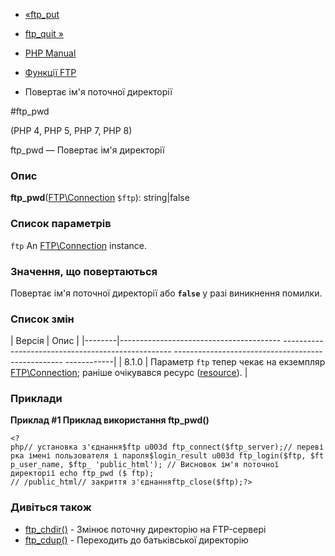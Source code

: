 - [«ftp_put](function.ftp-put.md)
- [ftp_quit »](function.ftp-quit.md)

- [PHP Manual](index.md)
- [Функції FTP](ref.ftp.md)
- Повертає ім'я поточної директорії

#ftp_pwd

(PHP 4, PHP 5, PHP 7, PHP 8)

ftp_pwd — Повертає ім'я директорії

### Опис

**ftp_pwd**([FTP\Connection](class.ftp-connection.md) `$ftp`):
string\|false

### Список параметрів

`ftp`
An [FTP\Connection](class.ftp-connection.md) instance.

### Значення, що повертаються

Повертає ім'я поточної директорії або **`false`** у разі виникнення
помилки.

### Список змін

| Версія | Опис |
|--------|---------------------------------------- -------------------------------------------------- -------------------------------------------------- ------------|
| 8.1.0 | Параметр `ftp` тепер чекає на екземпляр [FTP\Connection](class.ftp-connection.md); раніше очікувався ресурс ([resource](language.types.resource.md)). |

### Приклади

**Приклад #1 Приклад використання **ftp_pwd()****

` <?php// установка з'єднання$ftp u003d ftp_connect($ftp_server);// перевірка імені пользователя і пароля$login_result u003d ftp_login($ftp, $ftp_user_name, $ftp_ 'public_html'); // Висновок ім'я поточної директорії echo ftp_pwd ($ ftp); // /public_html// закриття з'єднанняftp_close($ftp);?> `

### Дивіться також

- [ftp_chdir()](function.ftp-chdir.md) - Змінює поточну директорію
на FTP-сервері
- [ftp_cdup()](function.ftp-cdup.md) - Переходить до батьківської
директорію

